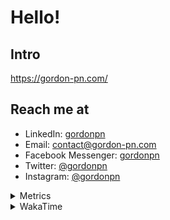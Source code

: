 # Hello!

## Intro

<https://gordon-pn.com/>

## Reach me at

- LinkedIn: [gordonpn](https://www.linkedin.com/in/gordonpn/)
- Email: [contact@gordon-pn.com](mailto:contact@gordon-pn.com)
- Facebook Messenger: [gordonpn](https://www.messenger.com/t/Gordonpn)
- Twitter: [@gordonpn](https://twitter.com/Gordonpn)
- Instagram: [@gordonpn](https://www.instagram.com/gordonpn/)

<details>
  <summary>Metrics</summary>

  <img align="center" src="https://github.com/gordonpn/gordonpn/blob/master/github-metrics.svg" alt="GitHub Metrics">

</details>

<details>
  <summary>WakaTime</summary>

  <!--START_SECTION:waka-->
📊 **This Week I Spent My Time On** 

```text
💬 Programming Languages: 
Other                    21 hrs 3 mins       █████████████████░░░░░░░░   67.13 % 
TypeScript               2 hrs 51 mins       ██░░░░░░░░░░░░░░░░░░░░░░░   09.09 % 
Brazil Dependency Config 2 hrs 49 mins       ██░░░░░░░░░░░░░░░░░░░░░░░   09.01 % 
JSON                     2 hrs 42 mins       ██░░░░░░░░░░░░░░░░░░░░░░░   08.61 % 
Python                   1 hr 12 mins        █░░░░░░░░░░░░░░░░░░░░░░░░   03.86 % 

🔥 Editors: 
Chrome                   18 hrs 13 mins      ███████████████░░░░░░░░░░   58.12 % 
iTerm2                   3 hrs 48 mins       ███░░░░░░░░░░░░░░░░░░░░░░   12.15 % 
Slack                    3 hrs 31 mins       ███░░░░░░░░░░░░░░░░░░░░░░   11.25 % 
IntelliJ IDEA            2 hrs 3 mins        ██░░░░░░░░░░░░░░░░░░░░░░░   06.54 % 
VS Code                  1 hr 28 mins        █░░░░░░░░░░░░░░░░░░░░░░░░   04.72 % 
```


 Last Updated on 26/04/2025 10:23:41 UTC
<!--END_SECTION:waka-->
</details>
